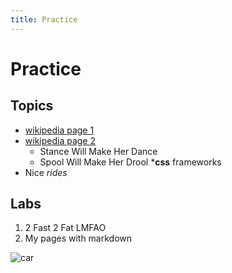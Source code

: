 ```yaml
---
title: Practice
---
```


# Practice

## Topics

* [wikipedia page 1](http://en.wikipedia.org/wiki/Fast_%26_Furious)
* [wikipedia page 2](http://en.wikipedia.org/wiki/Transformers_%28film%29)
	* Stance Will Make Her Dance
	* Spool Will Make Her Drool
*__css__ frameworks
* Nice _rides_ 

## Labs

1. 2 Fast 2 Fat LMFAO
1. My pages with markdown

![car](http://25.media.tumblr.com/tumblr_m9vhen5doi1rcbsj2o1_500.jpg)

